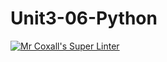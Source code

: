 # Unit3-06-Python
[![Mr Coxall's Super Linter](https://github.com/ICS3U-Programming-Katie-G/Unit3-06-Python/workflows/Mr%20Coxall's%20Super%20Linter/badge.svg)](https://github.com/ICS3U-Programming-Katie-G/Unit3-06-Python/actions/)
